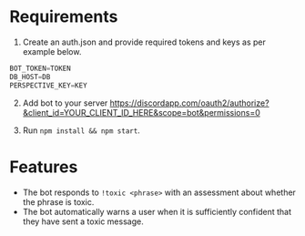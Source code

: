 # Requirements

1. Create an auth.json and provide required tokens and keys as per example below.

```js
BOT_TOKEN=TOKEN
DB_HOST=DB
PERSPECTIVE_KEY=KEY
```

2. Add bot to your server https://discordapp.com/oauth2/authorize?&client_id=YOUR_CLIENT_ID_HERE&scope=bot&permissions=0

3. Run `npm install && npm start`.

# Features

* The bot responds to `!toxic <phrase>` with an assessment about whether the phrase is toxic.
* The bot automatically warns a user when it is sufficiently confident that they have sent a toxic message.
